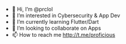 - 👋 Hi, I’m @prclol
- 👀 I’m interested in Cybersecurity & App Dev
- 🌱 I’m currently learning Flutter/Dart
- 💞️ I’m looking to collaborate on Apps
- 📫 How to reach me http://t.me/proficious

<!---
prclol/prclol is a ✨ special ✨ repository because its `README.md` (this file) appears on your GitHub profile.
You can click the Preview link to take a look at your changes.
--->
